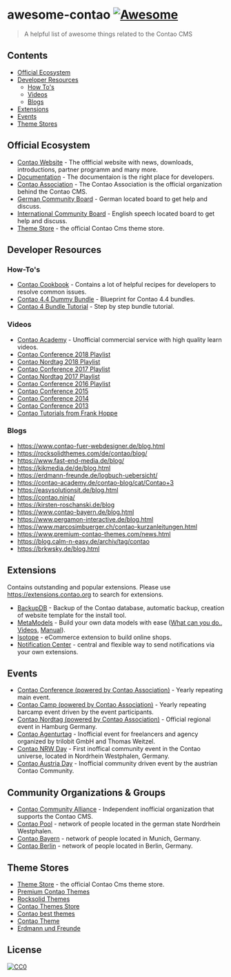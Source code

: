# awesome-contao [![Awesome](https://awesome.re/badge.svg)](https://awesome.re)
> A helpful list of awesome things related to the Contao CMS

## Contents
- [Official Ecosystem](#official-ecosystem)
- [Developer Resources](#developer-resources)
  - [How To's](#how-tos)
  - [Videos](#videos)
  - [Blogs](#blogs)
- [Extensions](#extensions)
- [Events](#events)
- [Theme Stores](#theme-stores)

## Official Ecosystem
- [Contao Website](https://contao.org) - The offficial website with news, downloads, introductions, partner programm and many more.
- [Documentation](https://docs.contao.org/) - The documentaion is the right place for developers.
- [Contao Association](https://association.contao.org) - The Contao Association is the official organization behind the Contao CMS.
- [German Community Board](https://community.contao.org) - German located board to get help and discuss.
- [International Community Board](https://community.contao.org/en/) - English speech located board to get help and discuss.
- [Theme Store](https://themes.contao.org/de/) - the official Contao Cms theme store.


## Developer Resources

### How-To's
- [Contao Cookbook](https://docs.contao.org/books/cookbook/) - Contains a lot of helpful recipes for developers to resolve common issues.
- [Contao 4.4 Dummy Bundle](https://github.com/Sioweb/Contao4DummyBundle) - Blueprint for Contao 4.4 bundles.
- [Contao 4 Bundle Tutorial](https://gist.github.com/joergmoldenhauer/84dab927446e316c2e02760e4506b86a) - Step by step bundle tutorial.

### Videos

- [Contao Academy](https://contao-academy.de/) - Unofficial commercial service with high quality learn videos.
- [Contao Conference 2018 Playlist](https://www.youtube.com/playlist?list=PLJlEgN85jW8G-eIo3UblM-P606BFlHxUr)
- [Contao Nordtag 2018 Playlist](https://www.youtube.com/playlist?list=PLJlEgN85jW8HDJlPCvlcFaFJTkjQtxbGd)
- [Contao Conference 2017 Playlist](https://www.youtube.com/playlist?list=PLJlEgN85jW8FcZogc52-XTLc3GQjDLUMH)
- [Contao Nordtag 2017 Playlist](https://www.youtube.com/playlist?list=PLJlEgN85jW8E2yFyuchZLQwi8eajDJE7c)
- [Contao Conference 2016 Playlist](https://www.youtube.com/playlist?list=PLJlEgN85jW8HRv6_zFjg3KduaCdoS7O-j)
- [Contao Conference 2015](https://www.youtube.com/playlist?list=PLJlEgN85jW8HMj4g3TzlBdVddBTZC7KRv)
- [Contao Conference 2014](https://www.youtube.com/playlist?list=PLJlEgN85jW8F2lyGzXNHFbBi9ASR204vP)
- [Contao Conference 2013](https://www.youtube.com/playlist?list=PLJlEgN85jW8H1go8hJz8OskiibS0i5gsq)
- [Contao Tutorials from Frank Hoppe](https://www.youtube.com/playlist?list=PLqMzgAZ1UyOZ3P2h9brSk91KxTAdCR90L)

### Blogs
- https://www.contao-fuer-webdesigner.de/blog.html
- https://rocksolidthemes.com/de/contao/blog/
- https://www.fast-end-media.de/blog/
- https://kikmedia.de/de/blog.html
- https://erdmann-freunde.de/logbuch-uebersicht/
- https://contao-academy.de/contao-blog/cat/Contao+3
- https://easysolutionsit.de/blog.html
- https://contao.ninja/
- https://kirsten-roschanski.de/blog
- https://www.contao-bayern.de/blog.html
- https://www.pergamon-interactive.de/blog.html
- https://www.marcosimbuerger.ch/contao-kurzanleitungen.html
- https://www.premium-contao-themes.com/news.html
- https://blog.calm-n-easy.de/archiv/tag/contao
- https://brkwsky.de/blog.html

## Extensions
Contains outstanding and popular extensions. Please use https://extensions.contao.org to search for extensions.

- [BackupDB](https://github.com/do-while/contao-BackupDB) - Backup of the Contao database, automatic backup, creation of website template for the install tool.
- [MetaModels](https://now.metamodel.me) - Build your own data models with ease ([What can you do.](http://www.e-spin.de/metamodels-vortrag-contao-konferenz-2017.html), [Videos](https://metamodels.readthedocs.io/de/latest/cookbook/other-tutorials/videos.html), [Manual](https://metamodels.readthedocs.io)).
- [Isotope](https://isotopeecommerce.org/en/) - eCommerce extension to build online shops.
- [Notification Center](https://github.com/terminal42/contao-notification_center) - central and flexible way to send notifications via your own extensions.

## Events
- [Contao Conference (powered by Contao Association)](https://www.contao-konferenz.de/) - Yearly repeating main event.
- [Contao Camp (powered by Contao Association)](https://contao.camp/) - Yearly repeating barcamp event driven by the event participants.
- [Contao Nordtag (powered by Contao Association)](http://contao-nordtag.de/) - Official regional event in Hamburg Germany.
- [Contao Agenturtag](https://www.contao-agenturtag.de) - Inofficial event for freelancers and agency organized by trilobit GmbH and Thomas Weitzel.
- [Contao NRW Day](https://nrw-day.de/) - First inoffical community event in the Contao universe, located in Nordrhein Westphalen, Germany.
- [Contao Austria Day](http://www.contao-austriaday.at/) - Inofficial community driven event by the austrian Contao Community.

## Community Organizations & Groups
- [Contao Community Alliance](https://c-c-a.org/) - Independent inofficial organization that supports the Contao CMS.
- [Contao Pool](https://contao-pool.de) - network of people located in the german state Nordrhein Westphalen.
- [Contao Bayern](https://www.contao-bayern.de/) - network of people located in Munich, Germany.
- [Contao Berlin](https://www.contao-berlin.de/) - network of people located in Berlin, Germany.

## Theme Stores

- [Theme Store](https://themes.contao.org/de/) - the official Contao Cms theme store.
- [Premium Contao Themes](https://www.premium-contao-themes.com/)
- [Rocksolid Themes](https://rocksolidthemes.com/de/contao/themes)
- [Contao Themes Store](https://www.contao-themes-shop.de/)
- [Contao best themes](http://contaobestthemes.silbersaiten.de/35-contao-themes)
- [Contao Theme](https://www.contao-theme.de/)
- [Erdmann und Freunde](https://erdmann-freunde.de/produkte/contao-themes/)

## License

[![CC0](http://mirrors.creativecommons.org/presskit/buttons/88x31/svg/cc-zero.svg)](https://creativecommons.org/publicdomain/zero/1.0/)
